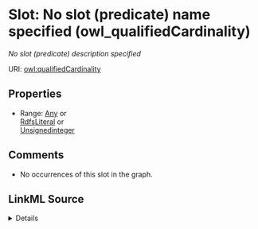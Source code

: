 

# Slot: No slot (predicate) name specified (owl_qualifiedCardinality)


_No slot (predicate) description specified_







URI: [owl:qualifiedCardinality](http://www.w3.org/2002/07/owl#qualifiedCardinality)



<!-- no inheritance hierarchy -->








## Properties

* Range: [Any](../classes/Any.md)&nbsp;or&nbsp;<br />[RdfsLiteral](../classes/RdfsLiteral.md)&nbsp;or&nbsp;<br />[Unsignedinteger](../types/Unsignedinteger.md)





## Comments

* No occurrences of this slot in the graph.



## LinkML Source

<details>

```yaml
name: owl_qualifiedCardinality
description: No slot (predicate) description specified
title: No slot (predicate) name specified
comments:
- No occurrences of this slot in the graph.
from_schema: fio-kg
rank: 1000
slot_uri: owl:qualifiedCardinality
alias: owl_qualifiedCardinality
union_of:
- '{''domain'': ''owl_Restriction''}'
- '{''domain'': ''owl_Class''}'
- '{''domain'': ''rdfs_Class''}'
range: Any
any_of:
- range: rdfs_Literal
- range: unsignedinteger

```
</details>